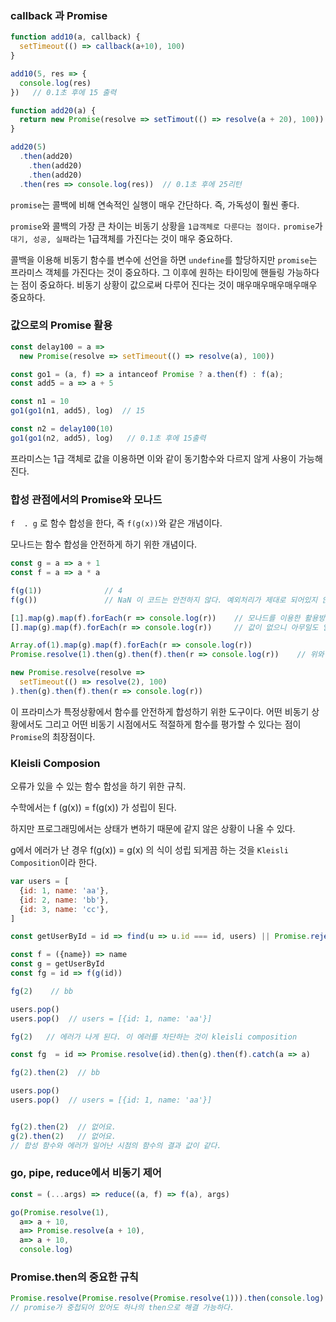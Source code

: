 ### callback 과 Promise

```js
function add10(a, callback) {
  setTimeout(() => callback(a+10), 100)
}

add10(5, res => {
  console.log(res)
})   // 0.1초 후에 15 출력

function add20(a) {
  return new Promise(resolve => setTimout(() => resolve(a + 20), 100))
}

add20(5)
  .then(add20)
	.then(add20)
	.then(add20)
  .then(res => console.log(res))  // 0.1초 후에 25리턴
```

`promise`는 콜백에 비해 연속적인 실행이 매우 간단하다. 즉, 가독성이 훨씬 좋다.

`promise`와 콜백의 가장 큰 차이는 비동기 상황을 `1급객체로 다룬다는 점이다.`  `promise`가 `대기, 성공, 실패`라는 1급객체를 가진다는 것이 매우 중요하다.

콜백을 이용해 비동기 함수를 변수에 선언을 하면 `undefine`를 할당하지만 `promise`는 프라미스 객체를 가진다는 것이 중요하다. 그 이후에 원하는 타이밍에 핸들링 가능하다는 점이 중요하다. 비동기 상황이 값으로써 다루어 진다는 것이 매우매우매우매우매우 중요하다.

### 값으로의 Promise 활용

```js
const delay100 = a => 
  new Promise(resolve => setTimeout(() => resolve(a), 100))

const go1 = (a, f) => a intanceof Promise ? a.then(f) : f(a);
const add5 = a => a + 5

const n1 = 10
go1(go1(n1, add5), log)  // 15

const n2 = delay100(10)
go1(go1(n2, add5), log)   // 0.1초 후에 15출력 
```

프라미스는 1급 객체로 값을 이용하면 이와 같이 동기함수와 다르지 않게 사용이 가능해진다.

### 합성 관점에서의 Promise와 모나드

`f  . g` 로 함수 합성을 한다, 즉 `f(g(x))`와 같은 개념이다.

모나드는 함수 합성을 안전하게 하기 위한 개념이다.

``` js
const g = a => a + 1
const f = a => a * a

f(g(1))              // 4
f(g())               // NaN 이 코드는 안전하지 않다. 예외처리가 제대로 되어있지 않기 때문이다.

[1].map(g).map(f).forEach(r => console.log(r))    // 모나드를 이용한 활용방법이다.
[].map(g).map(f).forEach(r => console.log(r))     // 값이 없으니 아무일도 일어나지 않는다. 즉 안전하다

Array.of(1).map(g).map(f).forEach(r => console.log(r))            
Promise.resolve(1).then(g).then(f).then(r => console.log(r))    // 위와 형태가 유사하다

new Promise.resolve(resolve => 
  setTimeout(() => resolve(2), 100)
).then(g).then(f).then(r => console.log(r)) 
```

이 프라미스가 특정상황에서 함수를 안전하게 합성하기 위한 도구이다. 어떤 비동기 상황에서도 그리고 어떤 비동기 시점에서도 적절하게 함수를 평가할 수 있다는 점이 `Promise`의 최장점이다.

### Kleisli Composion

오류가 있을 수 있는 함수 합성을 하기 위한 규칙. 

수학에서는 f (g(x)) = f(g(x)) 가 성립이 된다.

하지만 프로그래밍에서는 상태가 변하기 때문에 같지 않은 상황이 나올 수 있다.

 g에서 에러가 난 경우 f(g(x)) = g(x) 의 식이 성립 되게끔 하는 것을 `Kleisli Composition`이라 한다.

```js
var users = [
  {id: 1, name: 'aa'},
  {id: 2, name: 'bb'},
  {id: 3, name: 'cc'},
]

const getUserById = id => find(u => u.id === id, users) || Promise.reject('없어요!');

const f = ({name}) => name
const g = getUserById
const fg = id => f(g(id))

fg(2)    // bb

users.pop()
users.pop()  // users = [{id: 1, name: 'aa'}] 

fg(2)   // 에러가 나게 된다. 이 에러를 차단하는 것이 kleisli composition

const fg  = id => Promise.resolve(id).then(g).then(f).catch(a => a)

fg(2).then(2)  // bb

users.pop()
users.pop()  // users = [{id: 1, name: 'aa'}]


fg(2).then(2)  // 없어요.
g(2).then(2)   // 없어요.
// 합성 함수와 에러가 일어난 시점의 함수의 결과 값이 같다.
```

### go, pipe, reduce에서 비동기 제어

```js
const = (...args) => reduce((a, f) => f(a), args)

go(Promise.resolve(1),
  a=> a + 10,
  a=> Promise.resolve(a + 10),
  a=> a + 10,
  console.log)
```

### Promise.then의 중요한 규칙

```js
Promise.resolve(Promise.resolve(Promise.resolve(1))).then(console.log)
// promise가 중첩되어 있어도 하나의 then으로 해결 가능하다.
```

